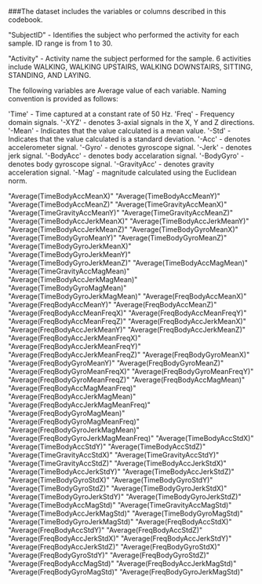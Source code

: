 ###The dataset includes the variables or columns described in this codebook.

"SubjectID" - Identifies the subject who performed the activity for each sample. ID range is from 1 to 30.

"Activity" - Activity name the subject performed for the sample. 6 activities include WALKING, WALKING UPSTAIRS, WALKING DOWNSTAIRS, SITTING, STANDING, AND LAYING.


The following variables are Average value of each variable. Naming convention is provided as follows:

'Time' - Time captured at a constant rate of 50 Hz.
'Freq' - Frequency domain signals.
'-XYZ' - denotes 3-axial signals in the X, Y and Z directions.
'-Mean' - Indicates that the value calculated is a mean value.
'-Std' - Indicates that the value calculated is a standard deviation.
'-Acc' - denotes accelerometer signal.
'-Gyro' - denotes gyroscope signal.
'-Jerk' - denotes jerk signal.
'-BodyAcc' - denotes body accelaration signal.
'-BodyGyro' - denotes body gyroscope signal.
'-GravityAcc' - denotes gravity acceleration signal.
'-Mag' - magnitude calculated using the Euclidean norm.


"Average(TimeBodyAccMeanX)"
"Average(TimeBodyAccMeanY)"
"Average(TimeBodyAccMeanZ)"
"Average(TimeGravityAccMeanX)"
"Average(TimeGravityAccMeanY)"
"Average(TimeGravityAccMeanZ)"
"Average(TimeBodyAccJerkMeanX)"
"Average(TimeBodyAccJerkMeanY)"
"Average(TimeBodyAccJerkMeanZ)"
"Average(TimeBodyGyroMeanX)"
"Average(TimeBodyGyroMeanY)"
"Average(TimeBodyGyroMeanZ)"
"Average(TimeBodyGyroJerkMeanX)"
"Average(TimeBodyGyroJerkMeanY)"
"Average(TimeBodyGyroJerkMeanZ)"
"Average(TimeBodyAccMagMean)"
"Average(TimeGravityAccMagMean)"
"Average(TimeBodyAccJerkMagMean)"
"Average(TimeBodyGyroMagMean)"
"Average(TimeBodyGyroJerkMagMean)"
"Average(FreqBodyAccMeanX)"
"Average(FreqBodyAccMeanY)"
"Average(FreqBodyAccMeanZ)"
"Average(FreqBodyAccMeanFreqX)"
"Average(FreqBodyAccMeanFreqY)"
"Average(FreqBodyAccMeanFreqZ)"
"Average(FreqBodyAccJerkMeanX)"
"Average(FreqBodyAccJerkMeanY)"
"Average(FreqBodyAccJerkMeanZ)"
"Average(FreqBodyAccJerkMeanFreqX)"
"Average(FreqBodyAccJerkMeanFreqY)"
"Average(FreqBodyAccJerkMeanFreqZ)"
"Average(FreqBodyGyroMeanX)"
"Average(FreqBodyGyroMeanY)"
"Average(FreqBodyGyroMeanZ)"
"Average(FreqBodyGyroMeanFreqX)"
"Average(FreqBodyGyroMeanFreqY)"
"Average(FreqBodyGyroMeanFreqZ)"
"Average(FreqBodyAccMagMean)"
"Average(FreqBodyAccMagMeanFreq)"
"Average(FreqBodyAccJerkMagMean)"
"Average(FreqBodyAccJerkMagMeanFreq)"
"Average(FreqBodyGyroMagMean)"
"Average(FreqBodyGyroMagMeanFreq)"
"Average(FreqBodyGyroJerkMagMean)"
"Average(FreqBodyGyroJerkMagMeanFreq)"
"Average(TimeBodyAccStdX)"
"Average(TimeBodyAccStdY)"
"Average(TimeBodyAccStdZ)"
"Average(TimeGravityAccStdX)"
"Average(TimeGravityAccStdY)"
"Average(TimeGravityAccStdZ)"
"Average(TimeBodyAccJerkStdX)"
"Average(TimeBodyAccJerkStdY)"
"Average(TimeBodyAccJerkStdZ)"
"Average(TimeBodyGyroStdX)"
"Average(TimeBodyGyroStdY)"
"Average(TimeBodyGyroStdZ)"
"Average(TimeBodyGyroJerkStdX)"
"Average(TimeBodyGyroJerkStdY)"
"Average(TimeBodyGyroJerkStdZ)"
"Average(TimeBodyAccMagStd)"
"Average(TimeGravityAccMagStd)"
"Average(TimeBodyAccJerkMagStd)"
"Average(TimeBodyGyroMagStd)"
"Average(TimeBodyGyroJerkMagStd)"
"Average(FreqBodyAccStdX)"
"Average(FreqBodyAccStdY)"
"Average(FreqBodyAccStdZ)"
"Average(FreqBodyAccJerkStdX)"
"Average(FreqBodyAccJerkStdY)"
"Average(FreqBodyAccJerkStdZ)"
"Average(FreqBodyGyroStdX)"
"Average(FreqBodyGyroStdY)"
"Average(FreqBodyGyroStdZ)"
"Average(FreqBodyAccMagStd)"
"Average(FreqBodyAccJerkMagStd)"
"Average(FreqBodyGyroMagStd)"
"Average(FreqBodyGyroJerkMagStd)"
